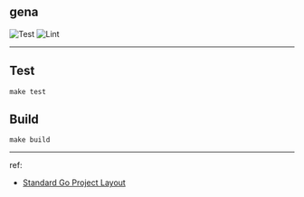 ## gena

![Test](https://github.com/x1ah/gena/workflows/Test/badge.svg) ![Lint](https://github.com/x1ah/gena/workflows/Lint/badge.svg)

---


## Test

```
make test
```

## Build

```
make build
```

---

ref:

- [Standard Go Project Layout](https://github.com/golang-standards/project-layout)
